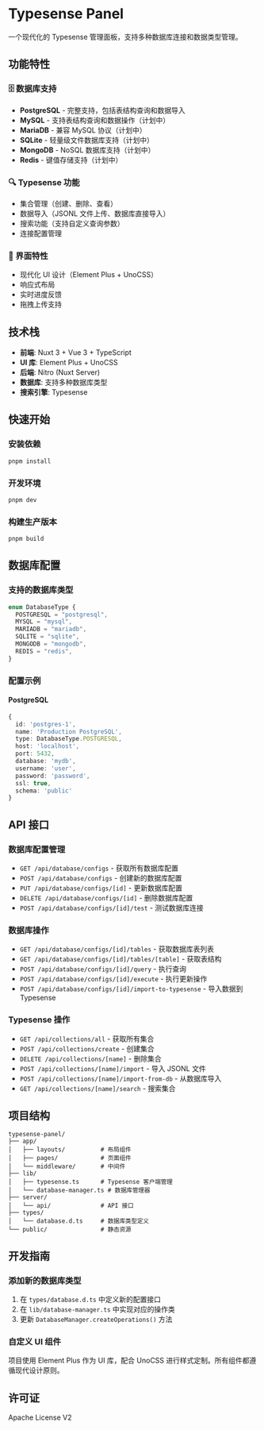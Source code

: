 # Typesense Panel

一个现代化的 Typesense 管理面板，支持多种数据库连接和数据类型管理。

## 功能特性

### 🗄️ 数据库支持

- **PostgreSQL** - 完整支持，包括表结构查询和数据导入
- **MySQL** - 支持表结构查询和数据操作（计划中）
- **MariaDB** - 兼容 MySQL 协议（计划中）
- **SQLite** - 轻量级文件数据库支持（计划中）
- **MongoDB** - NoSQL 数据库支持（计划中）
- **Redis** - 键值存储支持（计划中）

### 🔍 Typesense 功能

- 集合管理（创建、删除、查看）
- 数据导入（JSONL 文件上传、数据库直接导入）
- 搜索功能（支持自定义查询参数）
- 连接配置管理

### 🎨 界面特性

- 现代化 UI 设计（Element Plus + UnoCSS）
- 响应式布局
- 实时进度反馈
- 拖拽上传支持

## 技术栈

- **前端**: Nuxt 3 + Vue 3 + TypeScript
- **UI 库**: Element Plus + UnoCSS
- **后端**: Nitro (Nuxt Server)
- **数据库**: 支持多种数据库类型
- **搜索引擎**: Typesense

## 快速开始

### 安装依赖

```bash
pnpm install
```

### 开发环境

```bash
pnpm dev
```

### 构建生产版本

```bash
pnpm build
```

## 数据库配置

### 支持的数据库类型

```typescript
enum DatabaseType {
  POSTGRESQL = "postgresql",
  MYSQL = "mysql",
  MARIADB = "mariadb",
  SQLITE = "sqlite",
  MONGODB = "mongodb",
  REDIS = "redis",
}
```

### 配置示例

#### PostgreSQL

```typescript
{
  id: 'postgres-1',
  name: 'Production PostgreSQL',
  type: DatabaseType.POSTGRESQL,
  host: 'localhost',
  port: 5432,
  database: 'mydb',
  username: 'user',
  password: 'password',
  ssl: true,
  schema: 'public'
}
```

## API 接口

### 数据库配置管理

- `GET /api/database/configs` - 获取所有数据库配置
- `POST /api/database/configs` - 创建新的数据库配置
- `PUT /api/database/configs/[id]` - 更新数据库配置
- `DELETE /api/database/configs/[id]` - 删除数据库配置
- `POST /api/database/configs/[id]/test` - 测试数据库连接

### 数据库操作

- `GET /api/database/configs/[id]/tables` - 获取数据库表列表
- `GET /api/database/configs/[id]/tables/[table]` - 获取表结构
- `POST /api/database/configs/[id]/query` - 执行查询
- `POST /api/database/configs/[id]/execute` - 执行更新操作
- `POST /api/database/configs/[id]/import-to-typesense` - 导入数据到 Typesense

### Typesense 操作

- `GET /api/collections/all` - 获取所有集合
- `POST /api/collections/create` - 创建集合
- `DELETE /api/collections/[name]` - 删除集合
- `POST /api/collections/[name]/import` - 导入 JSONL 文件
- `POST /api/collections/[name]/import-from-db` - 从数据库导入
- `GET /api/collections/[name]/search` - 搜索集合

## 项目结构

```
typesense-panel/
├── app/
│   ├── layouts/          # 布局组件
│   ├── pages/            # 页面组件
│   └── middleware/       # 中间件
├── lib/
│   ├── typesense.ts      # Typesense 客户端管理
│   └── database-manager.ts # 数据库管理器
├── server/
│   └── api/              # API 接口
├── types/
│   └── database.d.ts     # 数据库类型定义
└── public/               # 静态资源
```

## 开发指南

### 添加新的数据库类型

1. 在 `types/database.d.ts` 中定义新的配置接口
2. 在 `lib/database-manager.ts` 中实现对应的操作类
3. 更新 `DatabaseManager.createOperations()` 方法

### 自定义 UI 组件

项目使用 Element Plus 作为 UI 库，配合 UnoCSS 进行样式定制。所有组件都遵循现代设计原则。

## 许可证

Apache License V2
